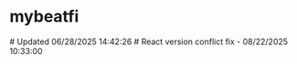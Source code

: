 # mybeatfi
#   U p d a t e d   0 6 / 2 8 / 2 0 2 5   1 4 : 4 2 : 2 6  
 #   R e a c t   v e r s i o n   c o n f l i c t   f i x   -   0 8 / 2 2 / 2 0 2 5   1 0 : 3 3 : 0 0  
 